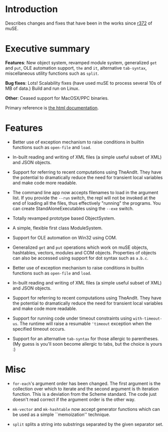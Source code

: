 # Introduction #

Describes changes and fixes that have been in the works since [r372](https://code.google.com/p/muvee-symbolic-expressions/source/detail?r=372) of
muSE.

# Executive summary #

**Features**: New object system, revamped module system, generalized `get` and `put`, OLE automation support, `the` and `it`, alternative `tab-syntax`, miscellaneous utility functions such as `split`.

**Bug fixes**: Lots! Scalability fixes (have used muSE to process several 10s of MB of data.) Build and run on Linux.

**Other**: Ceased support for MacOSX/PPC binaries.

Primary reference is [the html documentation](http://muvee-symbolic-expressions.googlecode.com/svn/api/index.html).

# Features #
  * Better use of exception mechanism to raise conditions in builtin functions such as `open-file` and `load`.

  * In-built reading and writing of XML files (a simple useful subset of XML) and JSON objects.

  * Support for referring to recent computations using TheAndIt. They have the potential to dramatically reduce the need for transient local variables and make code more readable.

  * The command line app now accepts filenames to load in the argument list. If you provide the `--run` switch, the repl will not be invoked at the end of loading all the files, thus effectively "running" the programs. You can create StandAloneExecutables using the `--exe` switch.

  * Totally revamped prototype based ObjectSystem.

  * A simple, flexible first class ModuleSystem.

  * Support for OLE automation on Win32 using COM.

  * Generalized `get` and `put` operations which work on muSE objects, hashtables, vectors, modules and COM objects. Properties of objects can also be accessed using support for dot syntax such as `a.b.c`.

  * Better use of exception mechanism to raise conditions in builtin functions such as `open-file` and `load`.

  * In-built reading and writing of XML files (a simple useful subset of XML) and JSON objects.

  * Support for referring to recent computations using TheAndIt. They have the potential to dramatically reduce the need for transient local variables and make code more readable.

  * Support for running code under timeout constraints using `with-timeout-us`. The runtime will raise a resumable `'timeout` exception when the specified timeout occurs.

  * Support for an alternative `tab-syntax` for those allergic to parentheses. (My guess is you'll soon become allergic to tabs, but the choice is yours :)

# Misc #

  * `for-each`'s argument order has been changed. The first argument is the collection over which to iterate and the second argument is th iteration function. This is a deviation from the Scheme standard. The code just doesn't read correct if the argument order is the other way.

  * `mk-vector` and `mk-hashtable` now accept generator functions which can be used as a simple ``memoization'' technique.

  * `split` splits a string into substrings separated by the given separator set.
